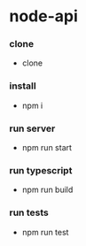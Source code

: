 # node-api

### clone
- clone

### install
- npm i

### run server
- npm run start

### run typescript
- npm run build

### run tests
- npm run test
